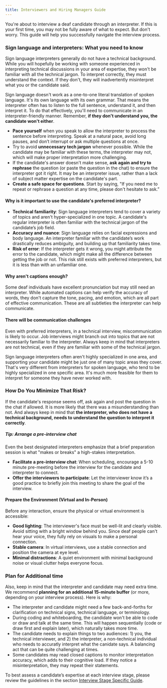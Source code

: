 ```yaml
---
title: Interviewers and Hiring Managers Guide
---
```

You're about to interview a deaf candidate through an interpreter. If this is your first time, you may not be fully aware of what to expect. But don't worry. This guide will help you successfully navigate the interview process.

### Sign language and interpreters: What you need to know
Sign language interpreters generally do not have a technical background. While you will hopefully be working with someone experienced in interpreting technical discussions in your area of expertise, they won't be familiar with all the technical jargon. To interpret correctly, they must understand the context. If they don't, they will inadvertently misinterpret what you or the candidate said. 

Sign language doesn't work as a one-to-one literal translation of spoken language. It's its own language with its own grammar. That means the interpreter often has to listen to the full sentence, understand it, and then interpret it. To do that effectively, you'll need to communicate in an interpreter-friendly manner. Remember, **if they don't understand you, the candidate won't either**. 
- **Pace yourself** when you speak to allow the interpreter to process the sentence before interpreting. Speak at a natural pace, avoid long pauses, and don’t interrupt or ask multiple questions at once.
- Try to avoid **unnecessary tech jargon** whenever possible. While the candidate may be familiar with these terms, the interpreter may not, which will make proper interpretation more challenging.
- If the candidate's answer doesn't make sense, **ask again and try to rephrase** the question (or paste the question in the chat) to ensure the interpreter got it right. It may be an interpreter issue, rather than a lack of subject matter expertise on the candidate's part. 
- **Create a safe space for questions**. Start by saying, "If you need me to repeat or rephrase a question at any time, please don't hesitate to ask.”

#### Why is it important to use the candidate's preferred interpreter? 
- **Technical familiarity**: Sign language interpreters tend to cover a variety of topics and aren't hyper-specialized in one topic. A candidate's regular interpreter is often familiar with the technical jargon of the candidate’s job field.
- **Accuracy and nuance**: Sign language relies on facial expressions and body language. An interpreter familiar with the candidate’s work drastically reduces ambiguity, and building up that familiarity takes time.
- **Risk of error**: If the interpreter gets it wrong, you might attribute the error to the candidate, which might make all the difference between getting the job or not. This risk still exists with preferred interpreters, but it is less than with an unfamiliar one. 

#### Why aren't captions enough?
Some deaf individuals have excellent pronunciation but may still need an interpreter. While automated captions can help verify the accuracy of words, they don't capture the tone, pacing, and emotion, which are all part of effective communication. These are all subtleties the interpreter can help communicate.  
#### There will be communication challenges
Even with preferred interpreters, in a technical interview, miscommunication is likely to occur. Job interviews might branch out into topics that are not necessarily familiar to the interpreter. Always keep in mind that interpreters are not technical, even if they are familiar with some of the technical jargon. 

Sign language interpreters often aren't highly specialized in one area, and supporting your candidate might be just one of many topic areas they cover. That's very different from interpreters for spoken language, who tend to be highly specialized in one specific area. It's much more feasible for them to interpret for someone they have never worked with.  
### How Do You Minimize That Risk?

If the candidate's response seems off, ask again and post the question in the chat if allowed. It is more likely that there was a misunderstanding than not. And always keep in mind that **the interpreter, who does not have a technical background, needs to understand the question to interpret it correctly**. 

##### Tip: Arrange a pre-interview chat
Even the best designated interpreters emphasize that a brief preparation session is what "makes or breaks" a high-stakes interpretation.
- **Facilitate a pre-interview chat**: When scheduling, encourage a 5-10 minute pre-meeting before the interview for the candidate and interpreter to connect.
- **Offer the interviewers to participate**: Let the interviewer know it’s a good practice to briefly join this meeting to share the goal of the interview.  
#### Prepare the Environment (Virtual and In-Person)
Before any interaction, ensure the physical or virtual environment is accessible:
- **Good lighting**: The interviewer's face must be well-lit and clearly visible. Avoid sitting with a bright window behind you. Since deaf people can't hear your voice, they fully rely on visuals to make a personal connection.
- **Stable camera**: In virtual interviews, use a stable connection and position the camera at eye level.
- **Minimal distractions**: A quiet environment with minimal background noise or visual clutter helps everyone focus.

### Plan for Additional time
Also, keep in mind that the interpreter and candidate may need extra time. We recommend **planning for an additional 15-minute buffer** (or more, depending on your interview process). 
Here is why:
- The interpreter and candidate might need a few back-and-forths for clarification on technical signs, technical language, or terminology.
- During coding and whiteboarding, the candidate won't be able to code or draw and talk at the same time. This will happen sequentially (code or draw first and explain later), which naturally takes more time. 
- The candidate needs to explain things to two audiences: 1) you, the technical interviewer, and 2) the interpreter, a non-technical individual who needs to accuratly interpret what the canidate says. A balancing act that can be quite challenging at times. 
- Some candidates may read closed captions to monitor interpretation accuracy, which adds to their cognitive load. If they notice a misinterpretation, they may repeat their statements.

To best assess a candidate’s expertise at each interview stage, please review the guidelines in the section [Interview Stage Specific Guide]().
